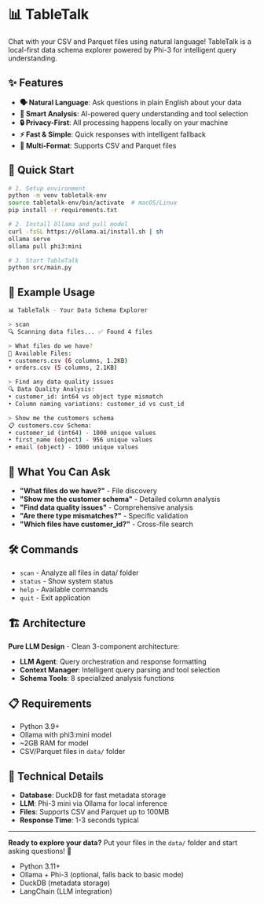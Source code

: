 # 📊 TableTalk

Chat with your CSV and Parquet files using natural language! TableTalk is a local-first data schema explorer powered by Phi-3 for intelligent query understanding.

## ✨ Features

- **🗣️ Natural Language**: Ask questions in plain English about your data
- **🤖 Smart Analysis**: AI-powered query understanding and tool selection
- **🔒 Privacy-First**: All processing happens locally on your machine
- **⚡ Fast & Simple**: Quick responses with intelligent fallback
- **📁 Multi-Format**: Supports CSV and Parquet files

## 🚀 Quick Start

```bash
# 1. Setup environment
python -m venv tabletalk-env
source tabletalk-env/bin/activate  # macOS/Linux
pip install -r requirements.txt

# 2. Install Ollama and pull model
curl -fsSL https://ollama.ai/install.sh | sh
ollama serve
ollama pull phi3:mini

# 3. Start TableTalk
python src/main.py
```

## 💬 Example Usage

```bash
📊 TableTalk - Your Data Schema Explorer

> scan
🔍 Scanning data files... ✅ Found 4 files

> What files do we have?
📁 Available Files:
• customers.csv (6 columns, 1.2KB)
• orders.csv (5 columns, 2.1KB)

> Find any data quality issues
🔍 Data Quality Analysis:
• customer_id: int64 vs object type mismatch
• Column naming variations: customer_id vs cust_id

> Show me the customers schema
📋 customers.csv Schema:
• customer_id (int64) - 1000 unique values
• first_name (object) - 956 unique values
• email (object) - 1000 unique values
```

## 🎯 What You Can Ask

- **"What files do we have?"** - File discovery
- **"Show me the customer schema"** - Detailed column analysis
- **"Find data quality issues"** - Comprehensive analysis
- **"Are there type mismatches?"** - Specific validation
- **"Which files have customer_id?"** - Cross-file search

## 🛠️ Commands

- `scan` - Analyze all files in data/ folder
- `status` - Show system status
- `help` - Available commands
- `quit` - Exit application

## 🏗️ Architecture

**Pure LLM Design** - Clean 3-component architecture:
- **LLM Agent**: Query orchestration and response formatting
- **Context Manager**: Intelligent query parsing and tool selection
- **Schema Tools**: 8 specialized analysis functions

## 📋 Requirements

- Python 3.9+
- Ollama with phi3:mini model
- ~2GB RAM for model
- CSV/Parquet files in `data/` folder

## 🔧 Technical Details

- **Database**: DuckDB for fast metadata storage
- **LLM**: Phi-3 mini via Ollama for local inference
- **Files**: Supports CSV and Parquet up to 100MB
- **Response Time**: 1-3 seconds typical

---

**Ready to explore your data?** Put your files in the `data/` folder and start asking questions! 🚀
- Python 3.11+
- Ollama + Phi-3 (optional, falls back to basic mode)
- DuckDB (metadata storage)
- LangChain (LLM integration)
